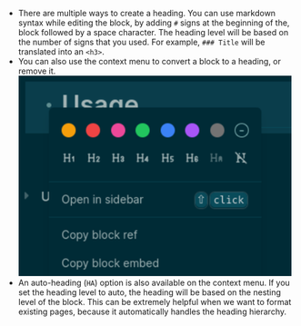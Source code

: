 - There are multiple ways to create a heading. You can use markdown syntax while editing the block, by adding `#` signs at the beginning of the, block followed by a space character. The heading level will be based on the number of signs that you used. For example, `### Title` will be translated into an `<h3>`.
- You can also use the context menu to convert a block to a heading, or remove it.
  ![Screenshot from 2023-02-08 20-29-54.png](../assets/Screenshot_from_2023-02-08_20-29-54_1675881023234_0.png)
- An auto-heading (`HA`) option is also available on the context menu. If you set the heading level to auto, the heading will be based on the nesting level of the block. This can be extremely helpful when we want to format existing pages, because it automatically handles the heading hierarchy.
